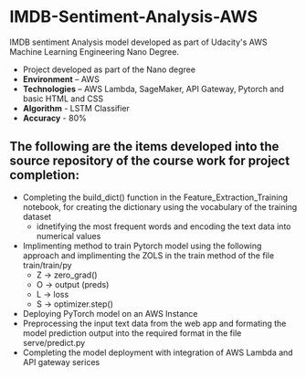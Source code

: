 # IMDB-Sentiment-Analysis-AWS
IMDB sentiment Analysis model developed as part of Udacity's AWS Machine Learning Engineering Nano Degree.

* Project developed as part of the Nano degree
* **Environment** – AWS
* **Technologies** – AWS Lambda, SageMaker, API Gateway, Pytorch and basic HTML and CSS
*	**Algorithm** - LSTM Classifier
* **Accuracy** - 80%

## The following are the items developed into the source repository of the course work for project completion:

* Completing the build_dict() function in the Feature_Extraction_Training notebook, for creating the dictionary using the vocabulary of the training dataset
  * idnetifying the most frequent words and encoding the text data into numerical values
* Implimenting method to train Pytorch model using the following approach and implimenting the ZOLS in the train method of the file train/train/py
  * Z -> zero_grad()
  * O -> output (preds)
  * L -> loss
  * S -> optimizer.step()
 * Deploying PyTorch model on an AWS Instance
 * Preprocessing the input text data from the web app and formating the model prediction output into the required format in the file serve/predict.py
 * Completing the model deployment with integration of AWS Lambda and API gateway serices
